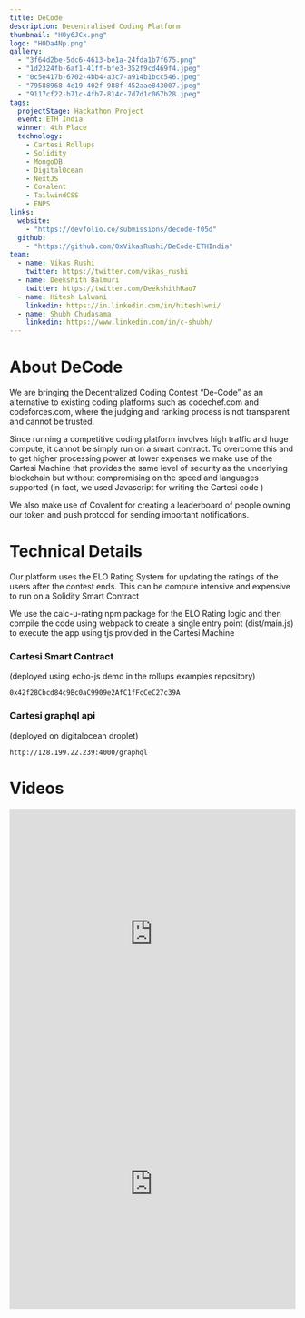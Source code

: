 ```yaml
---
title: DeCode
description: Decentralised Coding Platform
thumbnail: "H0y6JCx.png"
logo: "H0Da4Np.png"
gallery:
  - "3f64d2be-5dc6-4613-be1a-24fda1b7f675.png"
  - "1d2324fb-6af1-41ff-bfe3-352f9cd469f4.jpeg"
  - "0c5e417b-6702-4bb4-a3c7-a914b1bcc546.jpeg"
  - "79588968-4e19-402f-988f-452aae843007.jpeg"
  - "9117cf22-b71c-4fb7-814c-7d7d1c067b28.jpeg"
tags:
  projectStage: Hackathon Project
  event: ETH India
  winner: 4th Place
  technology:
    - Cartesi Rollups
    - Solidity
    - MongoDB
    - DigitalOcean
    - NextJS
    - Covalent
    - TailwindCSS
    - ENPS
links:
  website:
    - "https://devfolio.co/submissions/decode-f05d"
  github:
    - "https://github.com/0xVikasRushi/DeCode-ETHIndia"
team:
  - name: Vikas Rushi
    twitter: https://twitter.com/vikas_rushi
  - name: Deekshith Balmuri
    twitter: https://twitter.com/DeekshithRao7
  - name: Hitesh Lalwani
    linkedin: https://in.linkedin.com/in/hiteshlwni/
  - name: Shubh Chudasama
    linkedin: https://www.linkedin.com/in/c-shubh/
---
```


# About DeCode

We are bringing the Decentralized Coding Contest “De-Code” as an alternative to existing coding platforms such as codechef.com and codeforces.com, where the judging and ranking process is not transparent and cannot be trusted.

Since running a competitive coding platform involves high traffic and huge compute, it cannot be simply run on a smart contract. To overcome this and to get higher processing power at lower expenses we make use of the Cartesi Machine that provides the same level of security as the underlying blockchain but without compromising on the speed and languages supported (in fact, we used Javascript for writing the Cartesi code )

We also make use of Covalent for creating a leaderboard of people owning our token and push protocol for sending important notifications.

# Technical Details

Our platform uses the ELO Rating System for updating the ratings of the users after the contest ends. This can be compute intensive and expensive to run on a Solidity Smart Contract

We use the calc-u-rating npm package for the ELO Rating logic and then compile the code using webpack to create a single entry point (dist/main.js) to execute the app using tjs provided in the Cartesi Machine

### Cartesi Smart Contract

(deployed using echo-js demo in the rollups examples repository)

```
0x42f28Cbcd84c9Bc0aC9909e2AfC1fFcCeC27c39A
```

### Cartesi graphql api

(deployed on digitalocean droplet)

```
http://128.199.22.239:4000/graphql
```

# Videos

<iframe width="100%" height="440" src="https://www.youtube.com/embed/__f2-6bWnQ8" title="YouTube video player" frameborder="0" allow="accelerometer; autoplay; clipboard-write; encrypted-media; gyroscope; picture-in-picture; web-share" allowfullscreen></iframe>
<iframe width="100%" height="440" src="https://www.youtube.com/embed/-ddgjx9QC_A" title="YouTube video player" frameborder="0" allow="accelerometer; autoplay; clipboard-write; encrypted-media; gyroscope; picture-in-picture; web-share" allowfullscreen></iframe>
